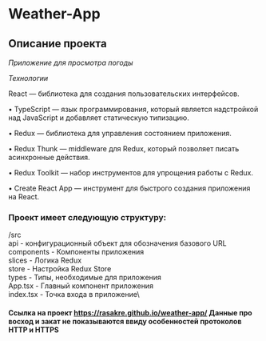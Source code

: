 # Weather-App

## Описание проекта

_Приложение для просмотра погоды_

_Технологии_

React — библиотека для создания пользовательских интерфейсов.

• TypeScript — язык программирования, который является надстройкой над JavaScript и добавляет статическую типизацию.

• Redux — библиотека для управления состоянием приложения.

• Redux Thunk — middleware для Redux, который позволяет писать асинхронные действия.

• Redux Toolkit — набор инструментов для упрощения работы с Redux.

• Create React App — инструмент для быстрого создания приложения на React.

### Проект имеет следующую структуру:

/src\
api - конфигурационный объект для обозначения базового URL\
components - Компоненты приложения\
slices - Логика Redux\
store - Настройка Redux Store\
types - Типы, необходимые для приложения\
App.tsx - Главный компонент приложения\
index.tsx - Точка входа в приложение\

#### Ссылка на проект https://rasakre.github.io/weather-app/ Данные про восход и закат не показываются ввиду особенностей протоколов HTTP и HTTPS
